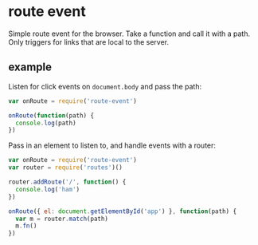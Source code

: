 # route event

Simple route event for the browser. Take a function and call it with a path. Only triggers for links that are local to the server.

## example

Listen for click events on `document.body` and pass the path:

```js
var onRoute = require('route-event')

onRoute(function(path) {
  console.log(path)
})
```

Pass in an element to listen to, and handle events with a router:

```js
var onRoute = require('route-event')
var router = require('routes')()

router.addRoute('/', function() {
  console.log('ham')
})

onRoute({ el: document.getElementById('app') }, function(path) {
  var m = router.match(path)
  m.fn()
})
```
